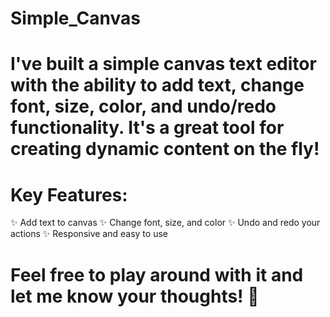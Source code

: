 # Simple_Canvas
# I've built a simple canvas text editor with the ability to add text, change font, size, color, and undo/redo functionality. It's a great tool for creating dynamic content on the fly!

# Key Features:
✨ Add text to canvas
✨ Change font, size, and color
✨ Undo and redo your actions
✨ Responsive and easy to use

# Feel free to play around with it and let me know your thoughts! 💬
